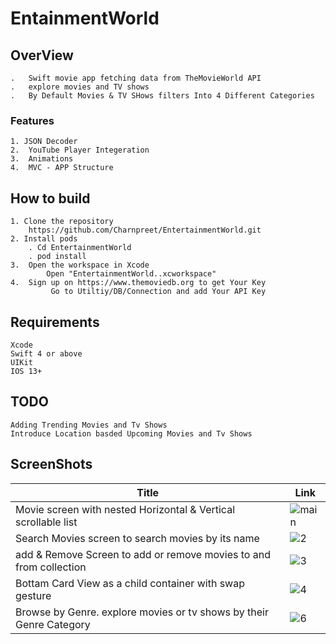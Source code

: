 # EntainmentWorld
## OverView
    .   Swift movie app fetching data from TheMovieWorld API
    .   explore movies and TV shows 
    .   By Default Movies & TV SHows filters Into 4 Different Categories 
### Features
    1. JSON Decoder
    2.  YouTube Player Integeration
    3.  Animations
    4.  MVC - APP Structure
## How to build
    1. Clone the repository
        https://github.com/Charnpreet/EntertainmentWorld.git
    2. Install pods
        . Cd EntertainmentWorld
        . pod install
    3.  Open the workspace in Xcode
            Open "EntertainmentWorld..xcworkspace"
    4.  Sign up on https://www.themoviedb.org to get Your Key
             Go to Utiltiy/DB/Connection and add Your API Key

## Requirements
    Xcode
    Swift 4 or above
    UIKit
    IOS 13+

## TODO
    Adding Trending Movies and Tv Shows 
    Introduce Location basded Upcoming Movies and Tv Shows
## ScreenShots
| Title                 | Link |
| --- | --- |
|Movie screen with nested Horizontal & Vertical scrollable list | ![main](https://user-images.githubusercontent.com/29935876/83937609-9e2ed080-a811-11ea-9766-91390e2db7b1.gif) |
| Search Movies  screen to search movies by its name  | ![2](https://user-images.githubusercontent.com/29935876/83937846-9e2fd000-a813-11ea-96fa-8adb08c65f3c.gif)    |
| add & Remove Screen to add or remove movies to and from collection  | ![3](https://user-images.githubusercontent.com/29935876/83937849-9ff99380-a813-11ea-8190-36305c8b0168.gif) |
| Bottam Card View as a child container with swap gesture | ![4](https://user-images.githubusercontent.com/29935876/83937850-a1c35700-a813-11ea-9af8-76f2aaa53fb7.gif) |
| Browse by Genre. explore movies or tv shows by their Genre Category | ![6](https://user-images.githubusercontent.com/29935876/83937854-a6880b00-a813-11ea-99d3-be1224408101.gif)  |

